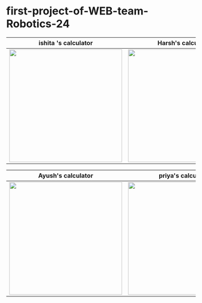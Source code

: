 # first-project-of-WEB-team-Robotics-24
ishita 's calculator| Harsh's calculator| Raushan's Calculator
----------------------|------------------|--------------------------
 <img src="https://user-images.githubusercontent.com/60812924/125199130-6a2ea600-e282-11eb-9c76-f1bb520b4b95.gif" height ="300px"/>|<img src="https://user-images.githubusercontent.com/60812924/124457617-9d1bfa00-dda9-11eb-8581-6623a150c93f.gif" height ="300px"/> |<img src="https://user-images.githubusercontent.com/60812924/125281177-876f7d00-e333-11eb-999d-6bc658540522.gif" height ="300px"/> 
 
 
Ayush's calculator|priya's calculator
---------------------|------------------
<img src="https://user-images.githubusercontent.com/60812924/125201976-22624b80-e28f-11eb-9eac-390c6f726d9f.gif" height ="300px"/>|<img src="https://user-images.githubusercontent.com/60812924/124987890-f6f71b00-e05a-11eb-97cf-1f9878d76dcb.gif" height ="300px"/>
